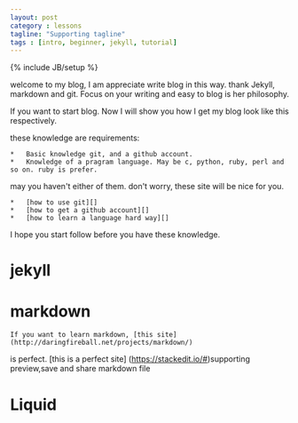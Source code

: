 ```yaml
---
layout: post
category : lessons
tagline: "Supporting tagline"
tags : [intro, beginner, jekyll, tutorial]
---
```

{% include JB/setup %}

welcome to my blog, I am appreciate write blog in this way. thank Jekyll,
markdown and git. Focus on your writing and easy to blog is her philosophy.

If you want to start blog. Now I will show you how I get my blog look like this 
respectively. 
 
these knowledge are requirements:
    
    *   Basic knowledge git, and a github account.
    *   Knowledge of a pragram language. May be c, python, ruby, perl and so on. ruby is prefer.

may you haven't either of them. don't worry, these site will be nice for you.

    *   [how to use git][]
    *   [how to get a github account][]
    *   [how to learn a language hard way][]

I hope you start follow before you have these knowledge.


jekyll
=======================================

markdown
======================================

    If you want to learn markdown, [this site](http://daringfireball.net/projects/markdown/) 
is perfect.
   [this is a perfect site] (https://stackedit.io/#)supporting preview,save and share markdown file  

     
Liquid
=====================================


    
